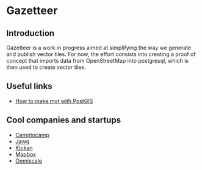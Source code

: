 # Gazetteer

## Introduction

Gazetteer is a work in progress aimed at simplifying the way we generate and publish vector tiles. 
For now, the effort consists into creating a proof of concept that imports data from OpenStreetMap into postgresql, which is then used to create vector tiles.

## Useful links

- [How to make mvt with PostGIS](https://blog.jawg.io/how-to-make-mvt-with-postgis/)

## Cool companies and startups

- [Camptocamp](http://camptocamp.com/)
- [Jawg](https://blog.jawg.io/)
- [Klokan](https://www.klokantech.com/)
- [Mapbox](https://www.mapbox.com/)
- [Omniscale](https://omniscale.com/)